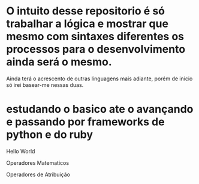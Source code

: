 # O intuito desse repositorio é só trabalhar a lógica e mostrar que mesmo com sintaxes diferentes os processos para o desenvolvimento ainda será o mesmo. 
Ainda terá o acrescento de outras linguagens mais adiante, porém de inicio só irei basear-me nessas duas.
# estudando o basico ate o avançando e passando por frameworks de python e do ruby

Hello World

Operadores Matematicos 

Operadores de Atribuição 